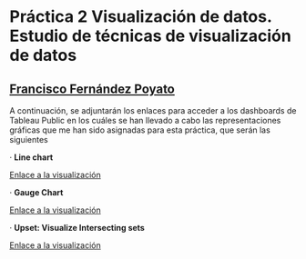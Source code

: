 # Práctica 2 Visualización de datos. Estudio de técnicas de visualización de datos

## [Francisco Fernández Poyato](https://public.tableau.com/app/profile/francisco.fern.ndez.poyato2688)

A continuación, se adjuntarán los enlaces para acceder a los dashboards de Tableau Public en los cuáles se han llevado a cabo las representaciones gráficas que me han sido asignadas para esta práctica, que serán las siguientes



· **Line chart**

[Enlace a la visualización](https://public.tableau.com/app/profile/francisco.fern.ndez.poyato2688/viz/Covid19_16696740970910/Dashboard1)


· **Gauge Chart**

[Enlace a la visualización](https://public.tableau.com/app/profile/francisco.fern.ndez.poyato2688/viz/Gaugue/Hoja1)


· **Upset: Visualize Intersecting sets**

[Enlace a la visualización](https://public.tableau.com/app/profile/francisco.fern.ndez.poyato2688/viz/Upset/Dashboard1)

